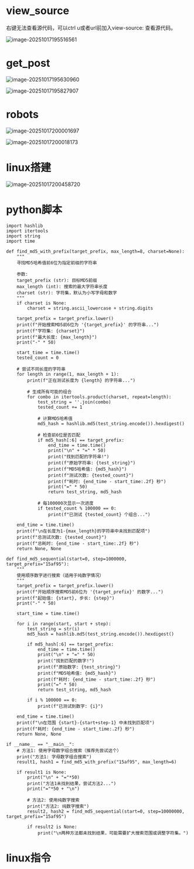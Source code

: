 # **view_source**

右键无法查看源代码，可以ctrl u或者url前加入view-source: 查看源代码。

![image-20251017195516561](C:\Users\ASUS\AppData\Roaming\Typora\typora-user-images\image-20251017195516561.png)

# **get_post**

![image-20251017195630960](C:\Users\ASUS\AppData\Roaming\Typora\typora-user-images\image-20251017195630960.png)

![image-20251017195827907](C:\Users\ASUS\AppData\Roaming\Typora\typora-user-images\image-20251017195827907.png)

# **robots**

![image-20251017200001697](C:\Users\ASUS\AppData\Roaming\Typora\typora-user-images\image-20251017200001697.png)

![image-20251017200018173](C:\Users\ASUS\AppData\Roaming\Typora\typora-user-images\image-20251017200018173.png)

# linux搭建

![image-20251017200458720](C:\Users\ASUS\AppData\Roaming\Typora\typora-user-images\image-20251017200458720.png)

# python脚本

```
import hashlib
import itertools
import string
import time

def find_md5_with_prefix(target_prefix, max_length=8, charset=None):
    """
    寻找MD5哈希值前6位为指定前缀的字符串
    
    参数:
    target_prefix (str): 目标MD5前缀
    max_length (int): 搜索的最大字符串长度
    charset (str): 字符集，默认为小写字母和数字
    """
    if charset is None:
        charset = string.ascii_lowercase + string.digits
    
    target_prefix = target_prefix.lower()
    print(f"开始搜索MD5前6位为 '{target_prefix}' 的字符串...")
    print(f"字符集: {charset}")
    print(f"最大长度: {max_length}")
    print("-" * 50)
    
    start_time = time.time()
    tested_count = 0
    
    # 尝试不同长度的字符串
    for length in range(1, max_length + 1):
        print(f"正在测试长度为 {length} 的字符串...")
        
        # 生成所有可能的组合
        for combo in itertools.product(charset, repeat=length):
            test_string = ''.join(combo)
            tested_count += 1
            
            # 计算MD5哈希值
            md5_hash = hashlib.md5(test_string.encode()).hexdigest()
            
            # 检查前6位是否匹配
            if md5_hash[:6] == target_prefix:
                end_time = time.time()
                print("\n" + "=" * 50)
                print("找到匹配的字符串!")
                print(f"原始字符串: {test_string}")
                print(f"MD5哈希值: {md5_hash}")
                print(f"测试次数: {tested_count}")
                print(f"耗时: {end_time - start_time:.2f} 秒")
                print("=" * 50)
                return test_string, md5_hash
            
            # 每100000次显示一次进度
            if tested_count % 100000 == 0:
                print(f"已测试 {tested_count} 个组合...")
    
    end_time = time.time()
    print(f"\n在长度为1-{max_length}的字符串中未找到匹配项")
    print(f"总测试次数: {tested_count}")
    print(f"总耗时: {end_time - start_time:.2f} 秒")
    return None, None

def find_md5_sequential(start=0, step=1000000, target_prefix="15af95"):
    """
    使用顺序数字进行搜索（适用于纯数字情况）
    """
    target_prefix = target_prefix.lower()
    print(f"开始顺序搜索MD5前6位为 '{target_prefix}' 的数字...")
    print(f"起始值: {start}, 步长: {step}")
    print("-" * 50)
    
    start_time = time.time()
    
    for i in range(start, start + step):
        test_string = str(i)
        md5_hash = hashlib.md5(test_string.encode()).hexdigest()
        
        if md5_hash[:6] == target_prefix:
            end_time = time.time()
            print("\n" + "=" * 50)
            print("找到匹配的数字!")
            print(f"原始数字: {test_string}")
            print(f"MD5哈希值: {md5_hash}")
            print(f"耗时: {end_time - start_time:.2f} 秒")
            print("=" * 50)
            return test_string, md5_hash
        
        if i % 100000 == 0:
            print(f"已测试到数字: {i}")
    
    end_time = time.time()
    print(f"\n在范围 {start}-{start+step-1} 中未找到匹配项")
    print(f"耗时: {end_time - start_time:.2f} 秒")
    return None, None

if __name__ == "__main__":
    # 方法1: 使用字母数字组合搜索（推荐先尝试这个）
    print("方法1: 字母数字组合搜索")
    result1, hash1 = find_md5_with_prefix("15af95", max_length=6)
    
    if result1 is None:
        print("\n" + "="*50)
        print("方法1未找到结果，尝试方法2...")
        print("="*50 + "\n")
        
        # 方法2: 使用纯数字搜索
        print("方法2: 纯数字搜索")
        result2, hash2 = find_md5_sequential(start=0, step=10000000, target_prefix="15af95")
        
        if result2 is None:
            print("\n两种方法都未找到结果，可能需要扩大搜索范围或调整字符集。")
```

# linux指令

